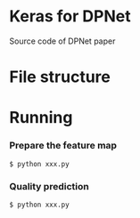 Keras for DPNet 
================
Source code of DPNet paper


File structure
=================


Running
=======
### Prepare the feature map
    $ python xxx.py
    
### Quality prediction
    $ python xxx.py

